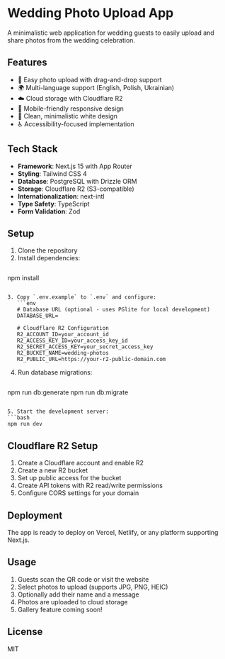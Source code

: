 # Wedding Photo Upload App

A minimalistic web application for wedding guests to easily upload and share photos from the wedding celebration.

## Features

- 📸 Easy photo upload with drag-and-drop support
- 🌍 Multi-language support (English, Polish, Ukrainian)
- ☁️ Cloud storage with Cloudflare R2
- 📱 Mobile-friendly responsive design
- 🎨 Clean, minimalistic white design
- ♿ Accessibility-focused implementation

## Tech Stack

- **Framework**: Next.js 15 with App Router
- **Styling**: Tailwind CSS 4
- **Database**: PostgreSQL with Drizzle ORM
- **Storage**: Cloudflare R2 (S3-compatible)
- **Internationalization**: next-intl
- **Type Safety**: TypeScript
- **Form Validation**: Zod

## Setup

1. Clone the repository
2. Install dependencies:
   ```bash
npm install
```

3. Copy `.env.example` to `.env` and configure:
   ```env
   # Database URL (optional - uses PGlite for local development)
   DATABASE_URL=

   # Cloudflare R2 Configuration
   R2_ACCOUNT_ID=your_account_id
   R2_ACCESS_KEY_ID=your_access_key_id
   R2_SECRET_ACCESS_KEY=your_secret_access_key
   R2_BUCKET_NAME=wedding-photos
   R2_PUBLIC_URL=https://your-r2-public-domain.com
   ```

4. Run database migrations:
   ```bash
npm run db:generate
   npm run db:migrate
   ```

5. Start the development server:
   ```bash
   npm run dev
   ```

## Cloudflare R2 Setup

1. Create a Cloudflare account and enable R2
2. Create a new R2 bucket
3. Set up public access for the bucket
4. Create API tokens with R2 read/write permissions
5. Configure CORS settings for your domain

## Deployment

The app is ready to deploy on Vercel, Netlify, or any platform supporting Next.js.

## Usage

1. Guests scan the QR code or visit the website
2. Select photos to upload (supports JPG, PNG, HEIC)
3. Optionally add their name and a message
4. Photos are uploaded to cloud storage
5. Gallery feature coming soon!

## License

MIT
